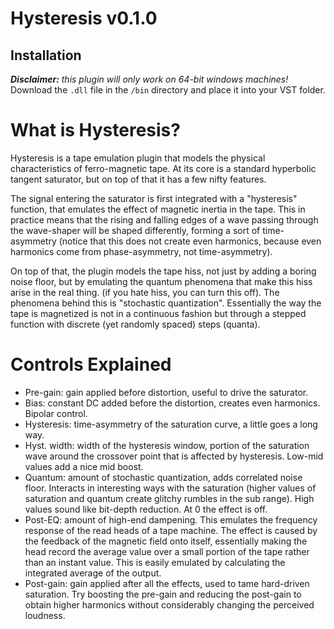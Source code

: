 # Hysteresis v0.1.0

## Installation
_**Disclaimer:** this plugin will only work on 64-bit windows machines!_ \
Download the `.dll` file in the `/bin` directory and place it into your VST folder.

# What is Hysteresis?

Hysteresis is a tape emulation plugin that models the physical characteristics of ferro-magnetic tape. At its core is a standard hyperbolic tangent saturator, but on top of that it has a few nifty features.

The signal entering the saturator is first integrated with a "hysteresis" function, that emulates the effect of magnetic inertia in the tape. This in practice means that the rising and falling edges of a wave passing through the wave-shaper will be shaped differently, forming a sort of time-asymmetry (notice that this does not create even harmonics, because even harmonics come from phase-asymmetry, not time-asymmetry).

On top of that, the plugin models the tape hiss, not just by adding a boring noise floor, but by emulating the quantum phenomena that make this hiss arise in the real thing. (if you hate hiss, you can turn this off). The phenomena behind this is "stochastic quantization". Essentially the way the tape is magnetized is not in a continuous fashion but through a stepped function with discrete (yet randomly spaced) steps (quanta).

# Controls Explained

- Pre-gain: gain applied before distortion, useful to drive the saturator.
- Bias: constant DC added before the distortion, creates even harmonics. Bipolar control.
- Hysteresis: time-asymmetry of the saturation curve, a little goes a long way.
- Hyst. width: width of the hysteresis window, portion of the saturation wave around the crossover point that is affected by hysteresis. Low-mid values add a nice mid boost.
- Quantum: amount of stochastic quantization, adds correlated noise floor. Interacts in interesting ways with the saturation (higher values of saturation and quantum create glitchy rumbles in the sub range). High values sound like bit-depth reduction. At 0 the effect is off.
- Post-EQ: amount of high-end dampening. This emulates the frequency response of the read heads of a tape machine. The effect is caused by the feedback of the magnetic field onto itself, essentially making the head record the average value over a small portion of the tape rather than an instant value. This is easily emulated by calculating the integrated average of the output.
- Post-gain: gain applied after all the effects, used to tame hard-driven saturation. Try boosting the pre-gain and reducing the post-gain to obtain higher harmonics without considerably changing the perceived loudness.
